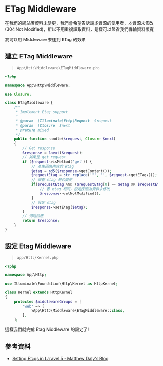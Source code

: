 # ETag Middleware

在我們的網站若資料未變更，我們會希望告訴請求資源的使用者，本資源未修改(304 Not Modified)，所以不用重複讀取資料，這樣可以節省我們傳輸資料頻寬

我可以用 Middleware 來達到 ETag 的效果

## 建立 ETag Middleware

> `App\Http\Middleware\ETagMiddleware.php`

```php
<?php

namespace App\Http\Middleware;

use Closure;

class ETagMiddleware {
    /**
     * Implement Etag support
     *
     * @param  \Illuminate\Http\Request  $request
     * @param  \Closure  $next
     * @return mixed
     */
    public function handle($request, Closure $next)
    {
        // Get response
        $response = $next($request);
        // 如果是 get request
        if ($request->isMethod('get')) {
            // 產生回應內容的 etag
            $etag = md5($response->getContent());
            $requestEtag = str_replace('"', '', $request->getETags());
            // 檢查 etag 是否變更
            if($requestEtag AND ($requestEtag[0] == $etag OR $requestEtag[0] == 'W/'.$etag)) {
                // 若 etag 相同，設定表頭為資料未修改
                $response->setNotModified();
            }
            // 設定 etag
            $response->setEtag($etag);
        }
        // 傳送回應
        return $response;
    }
}
```

## 設定 Etag Middleware

> `app/Http/Kernel.php`

```php
<?php

namespace App\Http;

use Illuminate\Foundation\Http\Kernel as HttpKernel;

class Kernel extends HttpKernel
{
    protected $middlewareGroups = [
        'web' => [
            \App\Http\Middleware\ETagMiddleware::class,
        ],
    ];
```

這樣我們就完成 Etag Middleware 的設定了!


## 參考資料
* [Setting Etags in Laravel 5 - Matthew Daly's Blog](http://matthewdaly.co.uk/blog/2015/06/14/setting-etags-in-laravel-5/)